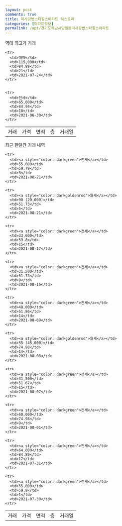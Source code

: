 ```yaml
---
layout: post
comments: true
title: 미사강변스타힐스아파트 히스토리
categories: [아파트정보]
permalink: /apt/경기도하남시망월동미사강변스타힐스아파트
---
```


역대 최고가 거래
<table class="sortable">
    <tr>
      <td>거래</td>
      <td>가격</td>
      <td>면적</td>
      <td>층</td>
      <td>거래일</td>
    </tr>
    
    <tr>
      <td>매매</td>
      <td>115,000</td>
      <td>84.89</td>
      <td>21</td>
      <td>2021-07-24</td>
    </tr>
        
    
    <tr>
      <td>전세</td>
      <td>65,000</td>
      <td>84.94</td>
      <td>18</td>
      <td>2021-06-30</td>
    </tr>
        
    
</table>

최근 한달간 거래 내역

<font size='small'>
<table class="sortable">
    <tr>
      <td>거래</td>
      <td>가격</td>
      <td>면적</td>
      <td>층</td>
      <td>거래일</td>
    </tr>

    <tr>
      <td><a style="color: darkgreen">전세</a></td>
      <td>55,000</td>
      <td>59.79</td>
      <td>3</td>
      <td>2021-08-21</td>
    </tr>
      
    <tr>
      <td><a style="color: darkgoldenrod">월세</a></td>
      <td>90 (20,000)</td>
      <td>51.73</td>
      <td>5</td>
      <td>2021-08-21</td>
    </tr>
      
    <tr>
      <td><a style="color: darkgreen">전세</a></td>
      <td>33,600</td>
      <td>59.8</td>
      <td>15</td>
      <td>2021-08-17</td>
    </tr>
      
    <tr>
      <td><a style="color: darkgreen">전세</a></td>
      <td>31,500</td>
      <td>51.73</td>
      <td>9</td>
      <td>2021-08-16</td>
    </tr>
      
    <tr>
      <td><a style="color: darkgreen">전세</a></td>
      <td>48,000</td>
      <td>51.86</td>
      <td>14</td>
      <td>2021-08-09</td>
    </tr>
      
    <tr>
      <td><a style="color: darkgoldenrod">월세</a></td>
      <td>55 (45,000)</td>
      <td>74.98</td>
      <td>14</td>
      <td>2021-08-08</td>
    </tr>
      
    <tr>
      <td><a style="color: darkgreen">전세</a></td>
      <td>31,500</td>
      <td>51.67</td>
      <td>15</td>
      <td>2021-08-07</td>
    </tr>
      
    <tr>
      <td><a style="color: darkgreen">전세</a></td>
      <td>60,000</td>
      <td>74.98</td>
      <td>9</td>
      <td>2021-08-01</td>
    </tr>
      
    <tr>
      <td><a style="color: darkgreen">전세</a></td>
      <td>64,000</td>
      <td>84.89</td>
      <td>17</td>
      <td>2021-07-31</td>
    </tr>
      
    <tr>
      <td><a style="color: darkgreen">전세</a></td>
      <td>55,000</td>
      <td>59.8</td>
      <td>1</td>
      <td>2021-07-30</td>
    </tr>
      
</table>
</font>

